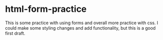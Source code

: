 # html-form-practice
This is some practice with using forms and overall more practice with css. I could make some styling changes and add functionality, but this is a good first draft.
